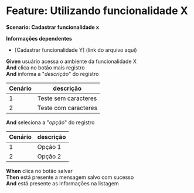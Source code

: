 **Feature: Utilizando funcionalidade X**  
=
**Scenario: Cadastrar funcionalidade x**  

**Informações dependentes**

* [Cadastrar funcionalidade Y] (link do arquivo aqui)  

**Given** usuário acessa o ambiente da funcionalidade X  
**And** clica no botão mais registro  
**And** informa a "*descrição*" do registro  

|Cenário |descrição             |
|--------|----------------------|
|1       | Teste sem caracteres |
|2       | Teste com caracteres |

**And** seleciona a "*opção*" do registro  

|Cenário |descrição |
|--------|----------|
|1       | Opção 1  |
|2       | Opção 2  |

**When** clica no botão salvar  
**Then** está presente a mensagem salvo com sucesso  
**And** está presente as informações na listagem  